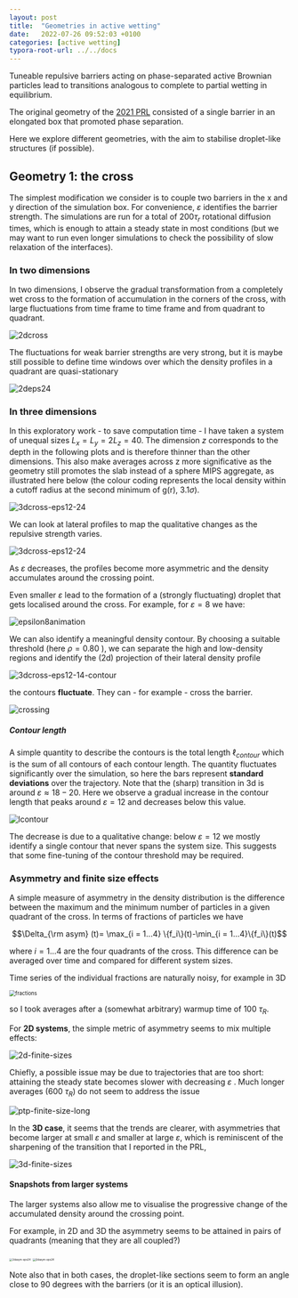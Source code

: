 ```yaml
---
layout: post
title:  "Geometries in active wetting"
date:   2022-07-26 09:52:03 +0100
categories: [active wetting]
typora-root-url: ../../docs
---
```


Tuneable repulsive barriers acting on phase-separated active Brownian particles lead to transitions analogous to complete to partial wetting in equilibrium.

The original geometry of the [2021 PRL]([10.1103/PhysRevLett.127.238002](https://doi.org/10.1103/PhysRevLett.127.238002)) consisted of a single barrier in an elongated box that promoted phase separation.

Here we explore different geometries, with the aim to stabilise droplet-like structures (if possible).



## Geometry 1: the cross

The simplest modification we consider is to couple two barriers in the x and y direction of the simulation box. For convenience, $\varepsilon$ identifies the barrier strength. The simulations are run for a total of $200\tau_r$ rotational diffusion times, which is enough to attain a steady state in most conditions (but we may want to run even longer simulations to check the possibility of slow relaxation of the interfaces).



### In two dimensions

In two dimensions, I observe the gradual transformation from a completely wet cross to the formation of accumulation in the corners of the cross, with large fluctuations from time frame to time frame and from quadrant to quadrant.

![2dcross](/images/WeetingCrossGeom/2dcross-eps24-32-48.png)

The fluctuations for weak barrier strengths are very strong, but it is maybe still possible to define time windows over which the density profiles in a quadrant are quasi-stationary



![2deps24](/images/WeetingCrossGeom/2d-eps24.gif)





### In three dimensions 

In this exploratory work - to save computation time - I have taken a system of unequal sizes $L_x = L_y= 2L_z = 40$. The dimension $z$ corresponds to the depth in the following plots and is therefore thinner than the other dimensions.  This also make averages across z more significative as the geometry still promotes the slab instead of a sphere MIPS aggregate, as illustrated here below (the colour coding represents the local density within a cutoff radius at the second minimum of g(r), $3.1\sigma$).

![3dcross-eps12-24](/images/WeetingCrossGeom/thickness-eps8.png)



We can look at lateral profiles to map the qualitative changes as the repulsive strength varies.



![3dcross-eps12-24](/images/WeetingCrossGeom/3dcross-eps12-24.png)



As $\varepsilon$ decreases, the profiles become more asymmetric and the density accumulates around the crossing point.

Even smaller $\varepsilon$ lead to the formation of a (strongly fluctuating) droplet that gets localised around the cross. For example, for $\varepsilon=8$ we have:

![epsilon8animation](/images/WeetingCrossGeom/eps8.gif)



We can also identify a meaningful density contour. By choosing a suitable threshold (here $\rho=0.80$ ), we can separate the high and low-density regions and identify the (2d) projection of their lateral density profile

![3dcross-eps12-14-contour](/images/WeetingCrossGeom/contours3d.png)



the contours **fluctuate**. They can - for example - cross the barrier.

![crossing](/images/WeetingCrossGeom/eps12-crossing-avg080.npy.png)

##### Contour length

A simple quantity to describe the contours is the total length $\ell_{contour}$ which is the sum of all contours of each contour length. The quantity fluctuates significantly over the simulation, so here the bars represent **standard deviations** over the trajectory. Note that the (sharp) transition in 3d is around $\varepsilon\approx18-20$. Here we observe a gradual increase in the contour length that peaks around $\varepsilon=12$ and decreases below this value. 



![lcontour](/images/WeetingCrossGeom/lcontour.png)

The decrease is due to a qualitative change: below $\varepsilon=12$  we mostly identify a single contour that never spans the system size. This suggests that some fine-tuning of the contour threshold may be required.



### Asymmetry and finite size effects

A simple measure of asymmetry in the density distribution is the difference between the maximum and the minimum number of particles in a given quadrant of the cross. In terms of fractions of particles we have



$$\Delta_{\rm asym} (t)= \max_{i = 1...4} \{f_i\}(t)-\min_{i = 1...4}\{f_i\}(t)$$

where $i=1...4$  are the four quadrants of the cross. This difference can be averaged over time and compared for different system sizes.



Time series of the individual fractions are naturally noisy, for example in 3D

<img src="/images/WeetingCrossGeom/fractions3d-lx20-eps12.png" alt="fractions" style="zoom:67%;" />

so I took averages after a (somewhat arbitrary) warmup time of 100 $\tau_R$. 



For **2D systems**, the simple metric of asymmetry seems to mix multiple effects:



![2d-finite-sizes](/images/WeetingCrossGeom/finite-sizes/ptp-finite-size-2D.png)

Chiefly, a possible issue may be due to trajectories that are too short: attaining the steady state becomes slower with decreasing $\varepsilon$ . Much longer averages (600 $\tau_R$) do not seem to address the issue

![ptp-finite-size-long](/images/WeetingCrossGeom/ptp-finite-size-long.png)



In the **3D case**, it seems that the trends are clearer, with asymmetries that become larger at small $\varepsilon$ and smaller at large $\varepsilon$, which is reminiscent of the sharpening of the transition that I reported in the PRL,

![3d-finite-sizes](/images/WeetingCrossGeom/finite-sizes/ptp-finite-size-3D.png)

#### Snapshots from larger systems

The larger systems also allow me to visualise the progressive change of the accumulated density around the crossing point.



For example, in 2D and 3D the asymmetry seems to be attained in pairs of quadrants (meaning that they are all coupled?)

<img src="/images/WeetingCrossGeom/finite-sizes/2d-large-eps24.png" alt="2dasym-eps24" style="zoom: 33%;" />



<img src="/images/WeetingCrossGeom/finite-sizes/3d-large-eps8.png" alt="2dasym-eps24" style="zoom: 33%;" />



Note also that in both cases, the droplet-like sections seem to form an angle close to 90 degrees with the barriers (or it is an optical illusion).



